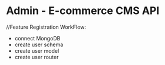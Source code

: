 # Admin - E-commerce CMS API

//Feature Registration
WorkFlow:

- connect MongoDB
- create user schema
- create user model
- create user router
